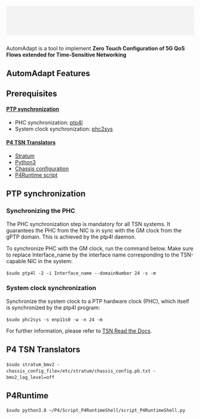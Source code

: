 ![](https://github.com/FLSchempp/AutomAdapt/blob/main/AutomAdapt.gif)
=======
AutomAdapt is a tool to implement **Zero Touch Configuration of 5G QoS Flows extended for Time-Sensitive Networking**

AutomAdapt Features
---------------

Prerequisites
-----------
#### [PTP synchronization](https://github.com/FLSchempp/AutomAdapt/edit/main/README.md#ptp-synchronization-1)
  - PHC synchronization: [ptp4l](https://manpages.ubuntu.com/manpages/focal/man8/ptp4l.8.html)
  - System clock synchronization: [phc2sys](https://manpages.ubuntu.com/manpages/focal/en/man8/phc2sys.8.html)
#### [P4 TSN Translators](https://github.com/FLSchempp/AutomAdapt/edit/main/README.md#p4-tsn-translators-1)
  - [Stratum](https://github.com/stratum/stratum)
  - [Python3](https://www.python.org/downloads/)
  - [Chassis configuration](tsn_translators/chassis_config.pb.txt)
  - [P4Runtime script](tsn_translators/script_P4RuntimeShell.py)


PTP synchronization
-----------
### Synchronizing the PHC

The PHC synchronization step is mandatory for all TSN systems. It guarantees the PHC from the NIC is in sync with the GM clock from the gPTP domain. This is achieved by the ptp4l daemon.

To synchronize PHC with the GM clock, run the command below. Make sure to replace Interface_name by the interface name corresponding to the TSN-capable NIC in the system:

`$sudo ptp4l -2 -i Interface_name --domainNumber 24 -s -m`

### System clock synchronization
Synchronize the system clock to a PTP hardware clock (PHC), which itself is synchronized by the ptp4l program:

`$sudo phc2sys -s enp11s0 -w -n 24 -m`

For further information, please refer to [TSN Read the Docs](https://tsn.readthedocs.io/timesync.html).

P4 TSN Translators
-----------

`$sudo stratum_bmv2 -chassis_config_file=/etc/stratum/chassis_config.pb.txt -bmv2_log_level=off`

P4Runtime
-----------
`$sudo python3.8 ~/P4/Script_P4RuntimeShell/script_P4RuntimeShell.py`
